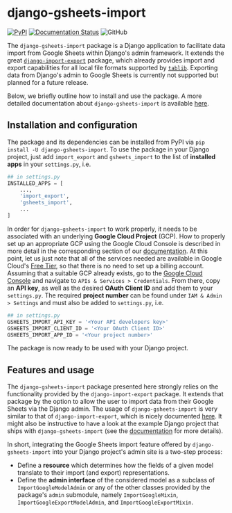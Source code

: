 # django-gsheets-import

<!-- Badges -->
[![PyPI](https://img.shields.io/pypi/v/django-gsheets-import)](https://pypi.org/project/django-gsheets-import/)
[![Documentation Status](https://readthedocs.org/projects/django-gsheets-import/badge/?version=latest)](https://django-gsheets-import.readthedocs.io/en/latest/?badge=latest)
![GitHub](https://img.shields.io/github/license/kenkuhhaut/django-gsheets-import)
<!------------>


The `django-gsheets-import` package is a Django application to facilitate data import from Google Sheets within Django's admin framework.
It extends the great [`django-import-export`](https://github.com/django-import-export/django-import-export) package, which already provides import and export capabilities for all local file formats supported by [`tablib`](https://github.com/jazzband/tablib).
Exporting data from Django's admin to Google Sheets is currently not supported but planned for a future release.

Below, we briefly outline how to install and use the package.
A more detailed documentation about `django-gsheets-import` is available [here](https://django-gsheets-import.readthedocs.io/en/latest/).



## Installation and configuration

The package and its dependencies can be installed from PyPI via `pip install -U django-gsheets-import`.
To use the package in your Django project, just add `import_export` and `gsheets_import` to the list of **installed apps** in your `settings.py`, i.e.
```python
## in settings.py
INSTALLED_APPS = [
    ...,
    'import_export',
    'gsheets_import',
    ...
]
```
In order for `django-gsheets-import` to work properly, it needs to be associated with an underlying **Google Cloud Project** (GCP).
How to properly set up an appropriate GCP using the Google Cloud Console is described in more detail in the corresponding section of our [documentation](https://django-gsheets-import.readthedocs.io/en/latest/user_manual/google_cloud_project.html).
At this point, let us just note that all of the services needed are available in Google Cloud's [Free Tier](https://cloud.google.com/free/), so that there is no need to set up a billing account.
Assuming that a suitable GCP already exists, go to the [Google Cloud Console](https://console.cloud.google.com/) and navigate to `APIs & Services > Credentials`.
From there, copy an **API key**, as well as the desired **OAuth Client ID** and add them to your `settings.py`.
The required **project number** can be found under `IAM & Admin > Settings` and must also be added to `settings.py`, i.e.
```python
## in settings.py
GSHEETS_IMPORT_API_KEY = '<Your API developers key>'
GSHEETS_IMPORT_CLIENT_ID = '<Your OAuth Client ID>'
GSHEETS_IMPORT_APP_ID = '<Your project number>'
```
The package is now ready to be used with your Django project.



## Features and usage

The `django-gsheets-import` package presented here strongly relies on the functionality provided by the `django-import-export` package.
It extends that package by the option to allow the user to import data from their Google Sheets via the Django admin.
The usage of `django-gsheets-import` is very similar to that of `django-import-export`, which is nicely documented [here](https://django-import-export.readthedocs.io/en/latest/).
It might also be instructive to have a look at the example Django project that ships with `django-gsheets-import` (see the [documentation](https://django-gsheets-import.readthedocs.io/en/latest/user_manual/demo_app.html) for more details).

In short, integrating the Google Sheets import feature offered by `django-gsheets-import` into your Django project's admin site is a two-step process:

* Define a **resource** which determines how the fields of a given model translate to their import (and export) representations.
* Define the **admin interface** of the considered model as a subclass of `ImportGoogleModelAdmin` or any of the other classes provided by the package's `admin` submodule, namely `ImportGoogleMixin`, `ImportGoogleExportModelAdmin`, and `ImportGoogleExportMixin`.
